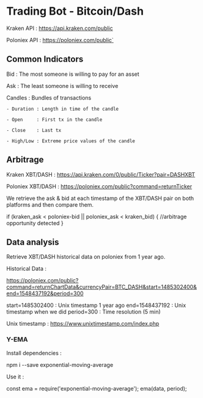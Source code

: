 # Trading Bot - Bitcoin/Dash

Kraken API   : https://api.kraken.com/public

Poloniex API : https://poloniex.com/public`

## Common Indicators

Bid : The most someone is willing to pay for an asset

Ask : The least someone is willing to receive

Candles : Bundles of transactions

    - Duration : Length in time of the candle

    - Open     : First tx in the candle

    - Close    : Last tx

    - High/Low : Extreme price values of the candle

## Arbitrage

Kraken XBT/DASH   : https://api.kraken.com/0/public/Ticker?pair=DASHXBT

Poloniex XBT/DASH : https://poloniex.com/public?command=returnTicker

We retrieve the ask & bid at each timestamp of the XBT/DASH pair on both platforms
and then compare them.

if (kraken_ask < poloniex-bid || poloniex_ask < kraken_bid) {
    //arbitrage opportunity detected
}

## Data analysis

Retrieve XBT/DASH historical data on poloniex from 1 year ago.

Historical Data :

https://poloniex.com/public?command=returnChartData&currencyPair=BTC_DASH&start=1485302400&end=1548437192&period=300

start=1485302400 : Unix timestamp 1 year ago
end=1548437192   : Unix timestamp when we did
period=300       : Time resolution (5 min)

Unix timestamp : https://www.unixtimestamp.com/index.php

### Y-EMA

Install dependencies :

npm i --save exponential-moving-average

Use it :

const ema = require('exponential-moving-average');
ema(data, period);
